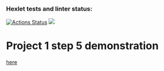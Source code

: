 ### Hexlet tests and linter status:
[![Actions Status](https://github.com/Neksus87/java-project-61/actions/workflows/hexlet-check.yml/badge.svg)](https://github.com/Neksus87/java-project-61/actions)
<a href="https://codeclimate.com/github/Neksus87/java-project-61/maintainability"><img src="https://api.codeclimate.com/v1/badges/40d9cb4e58370053d894/maintainability" /></a>
# Project 1 step 5 demonstration
[here](https://asciinema.org/a/QVANjkFsM88UkfnlWcmMIj2BY)
